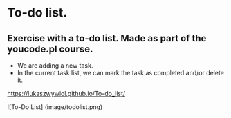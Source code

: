 # To-do list.

## Exercise with a to-do list. Made as part of the youcode.pl course.

- We are adding a new task.
- In the current task list, we can mark the task as completed and/or delete it.

https://lukaszwywiol.github.io/To-do_list/

![To-Do List] (image/todolist.png)
